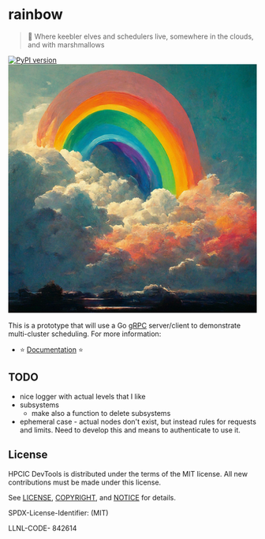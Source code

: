 # rainbow

> 🌈️ Where keebler elves and schedulers live, somewhere in the clouds, and with marshmallows

[![PyPI version](https://badge.fury.io/py/rainbow-scheduler.svg)](https://badge.fury.io/py/rainbow-scheduler)
![docs/img/rainbow.png](docs/img/rainbow.png)

This is a prototype that will use a Go [gRPC](https://grpc.io/) server/client to demonstrate multi-cluster scheduling.
For more information:

 - ⭐️ [Documentation](https://converged-computing.github.io/rainbow) ⭐️


## TODO

- nice logger with actual levels that I like
- subsystems
  - make also a function to delete subsystems
- ephemeral case - actual nodes don't exist, but instead rules for requests and limits. Need to develop this and means to authenticate to use it.

## License

HPCIC DevTools is distributed under the terms of the MIT license.
All new contributions must be made under this license.

See [LICENSE](https://github.com/converged-computing/rainbow/blob/main/LICENSE),
[COPYRIGHT](https://github.com/converged-computing/rainbow/blob/main/COPYRIGHT), and
[NOTICE](https://github.com/converged-computing/rainbow/blob/main/NOTICE) for details.

SPDX-License-Identifier: (MIT)

LLNL-CODE- 842614

